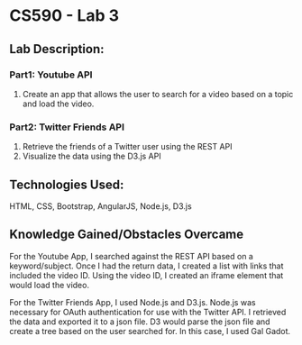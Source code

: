 # CS590 - Lab 3

## Lab Description:

### Part1: Youtube API

1.  Create an app that allows the user to search for a video based on a topic and load the video.


### Part2: Twitter Friends API

1. Retrieve the friends of a Twitter user using the REST API
2. Visualize the data using the D3.js API

## Technologies Used:
HTML, CSS, Bootstrap, AngularJS, Node.js, D3.js

## Knowledge Gained/Obstacles Overcame
For the Youtube App, I searched against the REST API based on a keyword/subject.
Once I had the return data, I created a list with links that included the video ID.
Using the video ID, I created an iframe element that would load the video.

For the Twitter Friends App, I used Node.js and D3.js.  Node.js was necessary for OAuth
authentication for use with the Twitter API.  I retrieved the data and exported it to a
json file.  D3 would parse the json file and create a tree based on the user searched for.
In this case, I used Gal Gadot.
